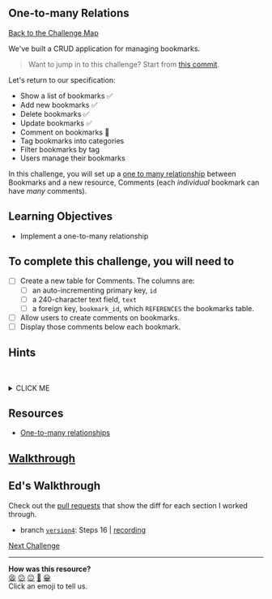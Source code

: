 ## One-to-many Relations

[Back to the Challenge Map](00_challenge_map.md#challenges)

We've built a CRUD application for managing bookmarks.

<!-- TODO update link to commit -->
> Want to jump in to this challenge? Start from [this commit](https://github.com/sjmog/bookmark_manager/commit/58da0fff8056009c83c848a3eb21c757ae4017de).

Let's return to our specification:

* Show a list of bookmarks :white_check_mark:
* Add new bookmarks :white_check_mark:
* Delete bookmarks :white_check_mark:
* Update bookmarks :white_check_mark:
* Comment on bookmarks :construction:
* Tag bookmarks into categories
* Filter bookmarks by tag
* Users manage their bookmarks

In this challenge, you will set up a [one to many relationship](http://www.databaseprimer.com/pages/relationship_1tox/) between Bookmarks and a new resource, Comments (each _individual_ bookmark can have _many_ comments).

## Learning Objectives

* Implement a one-to-many relationship

## To complete this challenge, you will need to

- [ ] Create a new table for Comments. The columns are:
  - [ ] an auto-incrementing primary key, `id`
  - [ ] a 240-character text field, `text`
  - [ ] a foreign key, `bookmark_id`, which `REFERENCES` the bookmarks table.
- [ ] Allow users to create comments on bookmarks.
- [ ] Display those comments below each bookmark.

## Hints
&nbsp;<details><summary>CLICK ME</summary>
- There is more than one reasonable approach to completing this challenge, but there are several things that any implementation will need.
  - A database table for storing comments which holds a reference to a bookmark.
  - A `Comment` model with a method for creating comments
- You will also need a method for retrieving a list of all comments with a particular `bookmark_id`.  This could be `bookmark.comments`.
&nbsp;</details>

## Resources

* [One-to-many relationships](http://www.databaseprimer.com/pages/relationship_1tox/)

## [Walkthrough](walkthroughs/17.md)

## Ed's Walkthrough
Check out the [pull requests](https://github.com/dearshrewdwit/demo_bookmark_manager/pulls) that show the diff for each section I worked through.
- branch [`version4`](https://github.com/dearshrewdwit/demo_bookmark_manager/tree/version4): Steps 16 | [recording](https://youtu.be/-FiN_820MEc)

[Next Challenge](./18_many_to_many_relationships.md)

<!-- BEGIN GENERATED SECTION DO NOT EDIT -->

---

**How was this resource?**  
[😫](https://airtable.com/shrUJ3t7KLMqVRFKR?prefill_Repository=makersacademy/course&prefill_File=bookmark_manager/17_one_to_many_relations.md&prefill_Sentiment=😫) [😕](https://airtable.com/shrUJ3t7KLMqVRFKR?prefill_Repository=makersacademy/course&prefill_File=bookmark_manager/17_one_to_many_relations.md&prefill_Sentiment=😕) [😐](https://airtable.com/shrUJ3t7KLMqVRFKR?prefill_Repository=makersacademy/course&prefill_File=bookmark_manager/17_one_to_many_relations.md&prefill_Sentiment=😐) [🙂](https://airtable.com/shrUJ3t7KLMqVRFKR?prefill_Repository=makersacademy/course&prefill_File=bookmark_manager/17_one_to_many_relations.md&prefill_Sentiment=🙂) [😀](https://airtable.com/shrUJ3t7KLMqVRFKR?prefill_Repository=makersacademy/course&prefill_File=bookmark_manager/17_one_to_many_relations.md&prefill_Sentiment=😀)  
Click an emoji to tell us.

<!-- END GENERATED SECTION DO NOT EDIT -->
